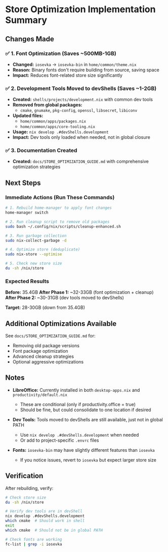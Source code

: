 # Store Optimization Implementation Summary

## Changes Made

### ✅ 1. Font Optimization (Saves ~500MB-1GB)

- **Changed:** `iosevka` → `iosevka-bin` in `home/common/theme.nix`
- **Reason:** Binary fonts don't require building from source, saving space
- **Impact:** Reduces font-related store size significantly

### ✅ 2. Development Tools Moved to devShells (Saves ~1-2GB)

- **Created:** `shells/projects/development.nix` with common dev tools
- **Removed from global packages:**
  - `cmake`, `gnumake`, `pkg-config`, `openssl`, `libsecret`, `libiconv`
- **Updated files:**
  - `home/common/apps/packages.nix`
  - `home/common/apps/core-tooling.nix`
- **Usage:** `nix develop .#devShells.development`
- **Impact:** Dev tools only loaded when needed, not in global closure

### ✅ 3. Documentation Created

- **Created:** `docs/STORE_OPTIMIZATION_GUIDE.md` with comprehensive optimization strategies

## Next Steps

### Immediate Actions (Run These Commands)

```bash
# 1. Rebuild home-manager to apply font changes
home-manager switch

# 2. Run cleanup script to remove old packages
sudo bash ~/.config/nix/scripts/cleanup-enhanced.sh

# 3. Run garbage collection
sudo nix-collect-garbage -d

# 4. Optimize store (deduplicate)
sudo nix-store --optimise

# 5. Check new store size
du -sh /nix/store
```

### Expected Results

**Before:** 35.4GB
**After Phase 1:** ~32-33GB (font optimization + cleanup)
**After Phase 2:** ~30-31GB (dev tools moved to devShells)

**Target:** 28-30GB (down from 35.4GB)

## Additional Optimizations Available

See `docs/STORE_OPTIMIZATION_GUIDE.md` for:

- Removing old package versions
- Font package optimization
- Advanced cleanup strategies
- Optional aggressive optimizations

## Notes

- **LibreOffice:** Currently installed in both `desktop-apps.nix` and `productivity/default.nix`
  - These are conditional (only if productivity.office = true)
  - Should be fine, but could consolidate to one location if desired

- **Dev Tools:** Tools moved to devShells are still available, just not in global PATH
  - Use `nix develop .#devShells.development` when needed
  - Or add to project-specific `.envrc` files

- **Fonts:** `iosevka-bin` may have slightly different features than `iosevka`
  - If you notice issues, revert to `iosevka` but expect larger store size

## Verification

After rebuilding, verify:

```bash
# Check store size
du -sh /nix/store

# Verify dev tools are in devShell
nix develop .#devShells.development
which cmake  # Should work in shell
exit
which cmake  # Should not be in global PATH

# Check fonts are working
fc-list | grep -i iosevka
```

